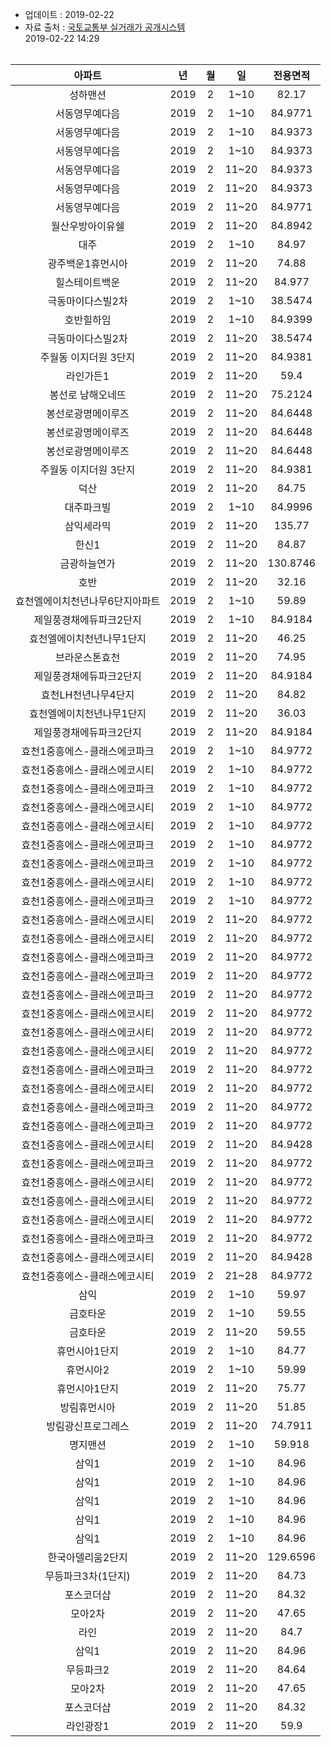 * 업데이트 : 2019-02-22
* 자료 출처 : [국토교통부 실거래가 공개시스템](http://rt.molit.go.kr)
<br>2019-02-22 14:29<br><br>

|아파트|년|월|일|전용면적|
|:---:|:---:|:---:|:---:|:---:|
|성하맨션|2019|2|1~10|82.17|
|서동영무예다음|2019|2|1~10|84.9771|
|서동영무예다음|2019|2|1~10|84.9373|
|서동영무예다음|2019|2|1~10|84.9373|
|서동영무예다음|2019|2|11~20|84.9373|
|서동영무예다음|2019|2|11~20|84.9373|
|서동영무예다음|2019|2|11~20|84.9771|
|월산우방아이유쉘|2019|2|11~20|84.8942|
|대주|2019|2|1~10|84.97|
|광주백운1휴먼시아|2019|2|11~20|74.88|
|힐스테이트백운|2019|2|11~20|84.977|
|극동마이다스빌2차|2019|2|1~10|38.5474|
|호반힐하임|2019|2|1~10|84.9399|
|극동마이다스빌2차|2019|2|11~20|38.5474|
|주월동 이지더원 3단지|2019|2|11~20|84.9381|
|라인가든1|2019|2|11~20|59.4|
|봉선로 남해오네뜨|2019|2|11~20|75.2124|
|봉선로광명메이루즈|2019|2|11~20|84.6448|
|봉선로광명메이루즈|2019|2|11~20|84.6448|
|봉선로광명메이루즈|2019|2|11~20|84.6448|
|주월동 이지더원 3단지|2019|2|11~20|84.9381|
|덕산|2019|2|11~20|84.75|
|대주파크빌|2019|2|1~10|84.9996|
|삼익세라믹|2019|2|11~20|135.77|
|한신1|2019|2|11~20|84.87|
|금광하늘연가|2019|2|11~20|130.8746|
|호반|2019|2|11~20|32.16|
|효천엘에이치천년나무6단지아파트|2019|2|1~10|59.89|
|제일풍경채에듀파크2단지|2019|2|1~10|84.9184|
|효천엘에이치천년나무1단지|2019|2|11~20|46.25|
|브라운스톤효천|2019|2|11~20|74.95|
|제일풍경채에듀파크2단지|2019|2|11~20|84.9184|
|효천LH천년나무4단지|2019|2|11~20|84.82|
|효천엘에이치천년나무1단지|2019|2|11~20|36.03|
|제일풍경채에듀파크2단지|2019|2|11~20|84.9184|
|효천1중흥에스-클래스에코파크|2019|2|1~10|84.9772|
|효천1중흥에스-클래스에코시티|2019|2|1~10|84.9772|
|효천1중흥에스-클래스에코파크|2019|2|1~10|84.9772|
|효천1중흥에스-클래스에코시티|2019|2|1~10|84.9772|
|효천1중흥에스-클래스에코시티|2019|2|1~10|84.9772|
|효천1중흥에스-클래스에코파크|2019|2|1~10|84.9772|
|효천1중흥에스-클래스에코파크|2019|2|1~10|84.9772|
|효천1중흥에스-클래스에코시티|2019|2|1~10|84.9772|
|효천1중흥에스-클래스에코파크|2019|2|1~10|84.9772|
|효천1중흥에스-클래스에코시티|2019|2|11~20|84.9772|
|효천1중흥에스-클래스에코시티|2019|2|11~20|84.9772|
|효천1중흥에스-클래스에코파크|2019|2|11~20|84.9772|
|효천1중흥에스-클래스에코파크|2019|2|11~20|84.9772|
|효천1중흥에스-클래스에코파크|2019|2|11~20|84.9772|
|효천1중흥에스-클래스에코시티|2019|2|11~20|84.9772|
|효천1중흥에스-클래스에코시티|2019|2|11~20|84.9772|
|효천1중흥에스-클래스에코시티|2019|2|11~20|84.9772|
|효천1중흥에스-클래스에코파크|2019|2|11~20|84.9772|
|효천1중흥에스-클래스에코시티|2019|2|11~20|84.9772|
|효천1중흥에스-클래스에코파크|2019|2|11~20|84.9772|
|효천1중흥에스-클래스에코파크|2019|2|11~20|84.9772|
|효천1중흥에스-클래스에코시티|2019|2|11~20|84.9428|
|효천1중흥에스-클래스에코파크|2019|2|11~20|84.9772|
|효천1중흥에스-클래스에코시티|2019|2|11~20|84.9772|
|효천1중흥에스-클래스에코시티|2019|2|11~20|84.9772|
|효천1중흥에스-클래스에코시티|2019|2|11~20|84.9772|
|효천1중흥에스-클래스에코파크|2019|2|11~20|84.9772|
|효천1중흥에스-클래스에코시티|2019|2|11~20|84.9428|
|효천1중흥에스-클래스에코시티|2019|2|21~28|84.9772|
|삼익|2019|2|1~10|59.97|
|금호타운|2019|2|1~10|59.55|
|금호타운|2019|2|11~20|59.55|
|휴먼시아1단지|2019|2|1~10|84.77|
|휴먼시아2|2019|2|1~10|59.99|
|휴먼시아1단지|2019|2|11~20|75.77|
|방림휴먼시아|2019|2|11~20|51.85|
|방림광신프로그레스|2019|2|11~20|74.7911|
|명지맨션|2019|2|1~10|59.918|
|삼익1|2019|2|1~10|84.96|
|삼익1|2019|2|1~10|84.96|
|삼익1|2019|2|1~10|84.96|
|삼익1|2019|2|1~10|84.96|
|삼익1|2019|2|1~10|84.96|
|한국아델리움2단지|2019|2|11~20|129.6596|
|무등파크3차(1단지)|2019|2|11~20|84.73|
|포스코더샵|2019|2|11~20|84.32|
|모아2차|2019|2|11~20|47.65|
|라인|2019|2|11~20|84.7|
|삼익1|2019|2|11~20|84.96|
|무등파크2|2019|2|11~20|84.64|
|모아2차|2019|2|11~20|47.65|
|포스코더샵|2019|2|11~20|84.32|
|라인광장1|2019|2|11~20|59.9|
